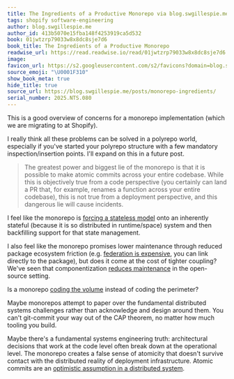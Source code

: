 ```yaml
---
title: The Ingredients of a Productive Monorepo via blog.swgillespie.me
tags: shopify software-engineering
author: blog.swgillespie.me
author_id: 413b5070e15fba148f4253919ca5d532
book: 01jwtzrp79033w8x8dc8sje7d6
book_title: The Ingredients of a Productive Monorepo
readwise_url: https://read.readwise.io/read/01jwtzrp79033w8x8dc8sje7d6
image:
favicon_url: https://s2.googleusercontent.com/s2/favicons?domain=blog.swgillespie.me
source_emoji: "\U0001F310"
show_book_meta: true
hide_title: true
source_url: https://blog.swgillespie.me/posts/monorepo-ingredients/
serial_number: 2025.NTS.080
---
```

This is a good overview of concerns for a monorepo implementation (which we are migrating to at Shopify). 

I really think all these problems can be solved in a polyrepo world, especially if you've started your polyrepo structure with a few mandatory inspection/insertion points. I'll expand on this in a future post.

> The greatest power and biggest lie of the monorepo is that it is possible to make atomic commits across your entire codebase. While this is objectively true from a code perspective (you certainly can land a PR that, for example, renames a function across your entire codebase), this is not true from a deployment perspective, and this dangerous lie will cause incidents.

I feel like the monorepo is [forcing a stateless model](https://www.joshbeckman.org/notes/795643179) onto an inherently stateful (because it is so distributed in runtime/space) system and then backfilling support for that state management.

I also feel like the monorepo promises lower maintenance through reduced package ecosystem friction (e.g. [federation is expensive](https://notes.billmill.org/blog/2025/06/Federation_is_extremely_expensive.html), you can link directly to the package), but does it come at the cost of tighter coupling? We've seen that componentization [reduces maintenance](https://www.joshbeckman.org/notes/332338192) in the open-source setting.

Is a monorepo [coding the volume](https://www.joshbeckman.org/notes/681443100) instead of coding the perimeter?

Maybe monorepos attempt to paper over the fundamental distributed systems challenges rather than acknowledge and design around them. You can't git-commit your way out of the CAP theorem, no matter how much tooling you build.

Maybe there's a fundamental systems engineering truth: architectural decisions that work at the code level often break down at the operational level. The monorepo creates a false sense of atomicity that doesn't survive contact with the distributed reality of deployment infrastructure. Atomic commits are an [optimistic assumption in a distributed system](https://www.joshbeckman.org/notes/612841017).
